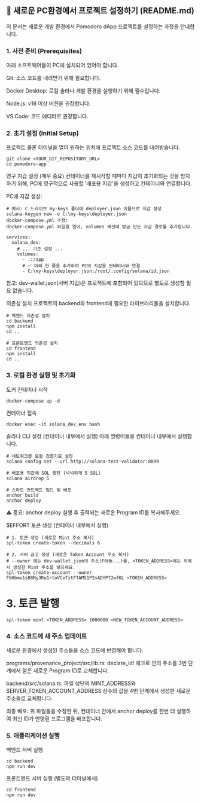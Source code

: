 ## 🚀 새로운 PC환경에서 프로젝트 설정하기 (README.md)
이 문서는 새로운 개발 환경에서 Pomodoro dApp 프로젝트를 설정하는 과정을 안내합니다.

### 1. 사전 준비 (Prerequisites)
아래 소프트웨어들이 PC에 설치되어 있어야 합니다.

Git: 소스 코드를 내려받기 위해 필요합니다.

Docker Desktop: 로컬 솔라나 개발 환경을 실행하기 위해 필수입니다.

Node.js: v18 이상 버전을 권장합니다.

VS Code: 코드 에디터로 권장합니다.

### 2. 초기 설정 (Initial Setup)
프로젝트 클론
터미널을 열어 원하는 위치에 프로젝트 소스 코드를 내려받습니다.

```
git clone <YOUR_GIT_REPOSITORY_URL>
cd pomodoro-app
```
영구 지갑 설정 (매우 중요)
컨테이너를 재시작할 때마다 지갑이 초기화되는 것을 방지하기 위해, PC에 영구적으로 사용할 '배포용 지갑'을 생성하고 컨테이너와 연결합니다.

PC에 지갑 생성:


```
# 예시: C 드라이브 my-keys 폴더에 deployer.json 이름으로 지갑 생성
solana-keygen new -o C:\my-keys\deployer.json
docker-compose.yml 수정:
docker-compose.yml 파일을 열어, volumes 섹션에 방금 만든 지갑 경로를 추가합니다.
```

```
services:
  solana_dev:
    # ... 기존 설정 ...
    volumes:
      - .:/app
      # ✅ 아래 한 줄을 추가하여 PC의 지갑을 컨테이너와 연결
      - C:\my-keys\deployer.json:/root/.config/solana/id.json
```
참고: dev-wallet.json(서버 지갑)은 프로젝트에 포함되어 있으므로 별도로 생성할 필요 없습니다.

의존성 설치
프로젝트의 backend와 frontend에 필요한 라이브러리들을 설치합니다.

```
# 백엔드 의존성 설치
cd backend
npm install
cd ..

# 프론트엔드 의존성 설치
cd frontend
npm install
cd ..
```
### 3. 로컬 환경 실행 및 초기화
도커 컨테이너 시작

```
docker-compose up -d
```
컨테이너 접속

```
docker exec -it solana_dev_env bash
```
솔라나 CLI 설정 (컨테이너 내부에서 실행)
아래 명령어들을 컨테이너 내부에서 실행합니다.

```
# 네트워크를 로컬 검증기로 설정
solana config set --url http://solana-test-validator:8899

# 배포용 지갑에 SOL 충전 (넉넉하게 5 SOL)
solana airdrop 5

# 스마트 컨트랙트 빌드 및 배포
anchor build
anchor deploy 
```
⚠️ 중요: anchor deploy 실행 후 출력되는 새로운 Program ID를 복사해두세요.

$EFFORT 토큰 생성 (컨테이너 내부에서 실행)

```
# 1. 토큰 생성 (새로운 Mint 주소 복사)
spl-token create-token --decimals 6

# 2. 서버 금고 생성 (새로운 Token Account 주소 복사)
# --owner 에는 dev-wallet.json의 주소(F6Hb...)를, <TOKEN_ADDRESS>에는 위에서 생성한 Mint 주소를 넣으세요.
spl-token create-account --owner F6Hbmo1sB8My3Re1rtoVCoTztFTAMS1P2sADYP72wfKL <TOKEN_ADDRESS>
```

# 3. 토큰 발행
```
spl-token mint <TOKEN_ADDRESS> 1000000 <NEW_TOKEN_ACCOUNT_ADDRESS>
```
### 4. 소스 코드에 새 주소 업데이트
새로운 환경에서 생성된 주소들을 소스 코드에 반영해야 합니다.

programs/provenance_project/src/lib.rs: declare_id! 매크로 안의 주소를 3번 단계에서 얻은 새로운 Program ID로 교체합니다.

backend/src/solana.ts: 파일 상단의 MINT_ADDRESS와 SERVER_TOKEN_ACCOUNT_ADDRESS 상수의 값을 4번 단계에서 생성한 새로운 주소들로 교체합니다.

최종 배포: 위 파일들을 수정한 뒤, 컨테이너 안에서 anchor deploy를 한번 더 실행하여 최신 ID가 반영된 프로그램을 배포합니다.

### 5. 애플리케이션 실행
백엔드 서버 실행

```
cd backend
npm run dev
```

프론트엔드 서버 실행 (별도의 터미널에서)

```
cd frontend
npm run dev
```